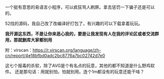 一个挺有意思的易语言小程序，可以疯狂骂人刷屏。拿去惩罚一下骗子还是可以的。

52找的源码，我自己改了改编译好打包了，有兴趣的可以下载拿着玩玩。





**我开源这东西，不是让你来恶心我的，要是让我发现有人在我的评论区或者交流群用，那就删库大家都别用**



附：virscan：https://r.virscan.org/language/zh-cn/report/4e18bfbd0adc2bc8776a7bc02742d7e0

这七个报毒的杀软，除了AVG是个有名点的玩意，其他的都不知道是什么野鸡软件。
还是那句话：用就别怕，怕就别用。连个1m都没有的玩意还能干啥？
